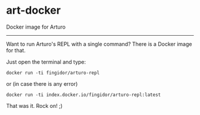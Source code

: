 # art-docker

Docker image for Arturo

----

Want to run Arturo's REPL with a single command? There is a Docker image for that.

Just open the terminal and type:

`docker run -ti fingidor/arturo-repl`

or (in case there is any error)

`docker run -ti index.docker.io/fingidor/arturo-repl:latest`

That was it. Rock on! ;)
